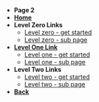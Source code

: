 * **Page 2**
* [**Home**](/)
* **Level Zero Links**
    * [Level zero - get started](/get-started.md)
    * [Level zero - sub page](docs/a-sub-page)
* [**Level One Link**](docs/levelone/)
    * [Level one - get started](docs/levelone/level-one-get-started.md)
    * [Level one - sub page](docs/levelone/level-one-sub-page)
* **Level Two Links**
    * [Level two - get started](docs/levelone/leveltwo/level-two-get-started)
    * [Level two - sub page](docs/levelone/leveltwo/level-two-sub-page)
* [**Back**](/docs/levelone/level-one-get-started.md)